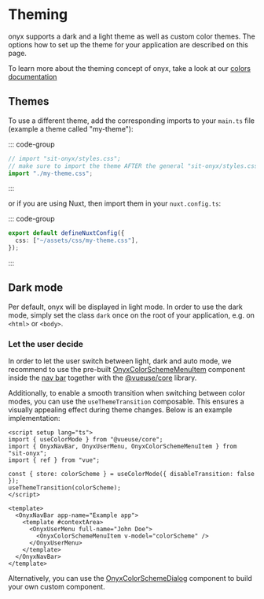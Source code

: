 # Theming

onyx supports a dark and a light theme as well as custom color themes. The options how to set up the theme for your application are described on this page.

To learn more about the theming concept of onyx, take a look at our [colors documentation](/basics/colors.html)

## Themes

To use a different theme, add the corresponding imports to your `main.ts` file (example a theme called "my-theme"):

::: code-group

```ts [main.ts]
// import "sit-onyx/styles.css";
// make sure to import the theme AFTER the general "sit-onyx/styles.css" file!
import "./my-theme.css";
```

:::

or if you are using Nuxt, then import them in your `nuxt.config.ts`:

::: code-group

```ts [nuxt.config.ts]
export default defineNuxtConfig({
  css: ["~/assets/css/my-theme.css"],
});
```

:::

## Dark mode

Per default, onyx will be displayed in light mode. In order to use the dark mode, simply set the class `dark` once on the root of your application, e.g. on `<html>` or `<body>`.

### Let the user decide

In order to let the user switch between light, dark and auto mode, we recommend to use the pre-built [OnyxColorSchemeMenuItem](https://storybook.onyx.schwarz/?path=/docs/navigation-navbar-modules-colorschemedialog--docs) component inside the [nav bar](https://storybook.onyx.schwarz/?path=/story/navigation-navbar--with-context-area) together with the [@vueuse/core](https://vueuse.org/core/useColorMode) library.

Additionally, to enable a smooth transition when switching between color modes, you can use the `useThemeTransition` composable. This ensures a visually appealing effect during theme changes.
Below is an example implementation:

```vue
<script setup lang="ts">
import { useColorMode } from "@vueuse/core";
import { OnyxNavBar, OnyxUserMenu, OnyxColorSchemeMenuItem } from "sit-onyx";
import { ref } from "vue";

const { store: colorScheme } = useColorMode({ disableTransition: false });
useThemeTransition(colorScheme);
</script>

<template>
  <OnyxNavBar app-name="Example app">
    <template #contextArea>
      <OnyxUserMenu full-name="John Doe">
        <OnyxColorSchemeMenuItem v-model="colorScheme" />
      </OnyxUserMenu>
    </template>
  </OnyxNavBar>
</template>
```

Alternatively, you can use the [OnyxColorSchemeDialog](https://storybook.onyx.schwarz/?path=/docs/support-colorschemedialog--docs) component to build your own custom component.
